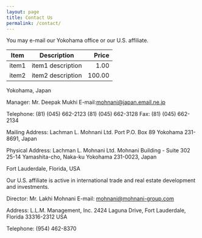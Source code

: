 ```yaml
---
layout: page
title: Contact Us
permalink: /contact/
---
```


You may e-mail our Yokohama office or our U.S. affiliate.

| Item | Description | Price |
| --- | --- | ---: |
| item1 | item1 description | 1.00 |
| item2 | item2 description | 100.00 |

Yokohama, Japan

Manager: Mr. Deepak Mukhi
E-mail:mohnani@japan.email.ne.jp

Telephone:
(81) (045) 662-2123
(81) (045) 662-3128
Fax: (81) (045) 662-2134

Mailing Address:
Lachman L. Mohnani Ltd.
Port P.O. Box 89
Yokohama 231-8691, Japan

Physical Address:
Lachman L. Mohnani Ltd.
Mohnani Building - Suite 302
25-14 Yamashita-cho, Naka-ku
Yokohama 231-0023, Japan

Fort Lauderdale, Florida, USA

Our U.S. affiliate is active in international trade and real estate development and investments.

Director: Mr. Lakhi Mohnani
E-mail: mohnani@mohnani-group.com

Address:
L.L.M. Management, Inc.
2424 Laguna Drive, Fort Lauderdale,
Florida 33316-2312 USA

Telephone: (954) 462-8370
